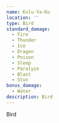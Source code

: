```yaml
---
name: Kulu-Ya-Ku
location: ''
type: Bird
standard_damage:
  - Fire
  - Thunder
  - Ice
  - Dragon
  - Poison
  - Sleep
  - Paralyze
  - Blast
  - Stun
bonus_damage:
  - Water
description: Bird
---
```

Bird
